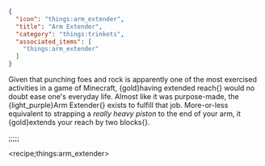 ```json
{
  "icon": "things:arm_extender",
  "title": "Arm Extender",
  "category": "things:trinkets",
  "associated_items": [
    "things:arm_extender"
  ]
}
```

Given that punching foes and rock is apparently one of the most exercised activities in a game of Minecraft,
{gold}having extended reach{} would no doubt ease one's everyday life. Almost like it was purpose-made, the
{light_purple}Arm Extender{} exists to fulfill that job. More-or-less equivalent to strapping a *really heavy piston* to
the end of your arm, it {gold}extends your reach by two blocks{}.

;;;;;

<recipe;things:arm_extender>


